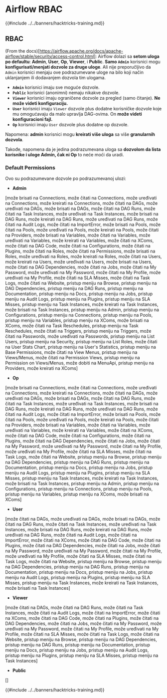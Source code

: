 # Airflow RBAC

{{#include ../../banners/hacktricks-training.md}}

## RBAC

(From the docs)\[https://airflow.apache.org/docs/apache-airflow/stable/security/access-control.html]: Airflow dolazi sa **setom uloga po defaultu**: **Admin**, **User**, **Op**, **Viewer**, i **Public**. **Samo `Admin`** korisnici mogu **konfigurisati/menjati dozvole za druge uloge**. Ali nije preporučljivo da `Admin` korisnici menjaju ove podrazumevane uloge na bilo koji način uklanjanjem ili dodavanjem dozvola tim ulogama.

- **`Admin`** korisnici imaju sve moguće dozvole.
- **`Public`** korisnici (anonimni) nemaju nikakve dozvole.
- **`Viewer`** korisnici imaju ograničene dozvole za pregled (samo čitanje). **Ne može videti konfiguraciju.**
- **`User`** korisnici imaju `Viewer` dozvole plus dodatne korisničke dozvole koje mu omogućavaju da malo upravlja DAG-ovima. On **može videti konfiguracioni fajl.**
- **`Op`** korisnici imaju `User` dozvole plus dodatne op dozvole.

Napomena: **admin** korisnici mogu **kreirati više uloga** sa više **granularnih dozvola**.

Takođe, napomena da je jedina podrazumevana uloga sa **dozvolom da lista korisnike i uloge Admin, čak ni Op** to neće moći da uradi.

### Default Permissions

Ovo su podrazumevane dozvole po podrazumevanoj ulozi:

- **Admin**

\[može brisati na Connections, može čitati na Connections, može uređivati na Connections, može kreirati na Connections, može čitati na DAGs, može uređivati na DAGs, može brisati na DAGs, može čitati na DAG Runs, može čitati na Task Instances, može uređivati na Task Instances, može brisati na DAG Runs, može kreirati na DAG Runs, može uređivati na DAG Runs, može čitati na Audit Logs, može čitati na ImportError, može brisati na Pools, može čitati na Pools, može uređivati na Pools, može kreirati na Pools, može čitati na Providers, može brisati na Variables, može čitati na Variables, može uređivati na Variables, može kreirati na Variables, može čitati na XComs, može čitati na DAG Code, može čitati na Configurations, može čitati na Plugins, može čitati na Roles, može čitati na Permissions, može brisati na Roles, može uređivati na Roles, može kreirati na Roles, može čitati na Users, može kreirati na Users, može uređivati na Users, može brisati na Users, može čitati na DAG Dependencies, može čitati na Jobs, može čitati na My Password, može uređivati na My Password, može čitati na My Profile, može uređivati na My Profile, može čitati na SLA Misses, može čitati na Task Logs, može čitati na Website, pristup meniju na Browse, pristup meniju na DAG Dependencies, pristup meniju na DAG Runs, pristup meniju na Documentation, pristup meniju na Docs, pristup meniju na Jobs, pristup meniju na Audit Logs, pristup meniju na Plugins, pristup meniju na SLA Misses, pristup meniju na Task Instances, može kreirati na Task Instances, može brisati na Task Instances, pristup meniju na Admin, pristup meniju na Configurations, pristup meniju na Connections, pristup meniju na Pools, pristup meniju na Variables, pristup meniju na XComs, može brisati na XComs, može čitati na Task Reschedules, pristup meniju na Task Reschedules, može čitati na Triggers, pristup meniju na Triggers, može čitati na Passwords, može uređivati na Passwords, pristup meniju na List Users, pristup meniju na Security, pristup meniju na List Roles, može čitati na User Stats Chart, pristup meniju na User's Statistics, pristup meniju na Base Permissions, može čitati na View Menus, pristup meniju na Views/Menus, može čitati na Permission Views, pristup meniju na Permission on Views/Menus, može dobiti na MenuApi, pristup meniju na Providers, može kreirati na XComs]

- **Op**

\[može brisati na Connections, može čitati na Connections, može uređivati na Connections, može kreirati na Connections, može čitati na DAGs, može uređivati na DAGs, može brisati na DAGs, može čitati na DAG Runs, može čitati na Task Instances, može uređivati na Task Instances, može brisati na DAG Runs, može kreirati na DAG Runs, može uređivati na DAG Runs, može čitati na Audit Logs, može čitati na ImportError, može brisati na Pools, može čitati na Pools, može uređivati na Pools, može kreirati na Pools, može čitati na Providers, može brisati na Variables, može čitati na Variables, može uređivati na Variables, može kreirati na Variables, može čitati na XComs, može čitati na DAG Code, može čitati na Configurations, može čitati na Plugins, može čitati na DAG Dependencies, može čitati na Jobs, može čitati na My Password, može uređivati na My Password, može čitati na My Profile, može uređivati na My Profile, može čitati na SLA Misses, može čitati na Task Logs, može čitati na Website, pristup meniju na Browse, pristup meniju na DAG Dependencies, pristup meniju na DAG Runs, pristup meniju na Documentation, pristup meniju na Docs, pristup meniju na Jobs, pristup meniju na Audit Logs, pristup meniju na Plugins, pristup meniju na SLA Misses, pristup meniju na Task Instances, može kreirati na Task Instances, može brisati na Task Instances, pristup meniju na Admin, pristup meniju na Configurations, pristup meniju na Connections, pristup meniju na Pools, pristup meniju na Variables, pristup meniju na XComs, može brisati na XComs]

- **User**

\[može čitati na DAGs, može uređivati na DAGs, može brisati na DAGs, može čitati na DAG Runs, može čitati na Task Instances, može uređivati na Task Instances, može brisati na DAG Runs, može kreirati na DAG Runs, može uređivati na DAG Runs, može čitati na Audit Logs, može čitati na ImportError, može čitati na XComs, može čitati na DAG Code, može čitati na Plugins, može čitati na DAG Dependencies, može čitati na Jobs, može čitati na My Password, može uređivati na My Password, može čitati na My Profile, može uređivati na My Profile, može čitati na SLA Misses, može čitati na Task Logs, može čitati na Website, pristup meniju na Browse, pristup meniju na DAG Dependencies, pristup meniju na DAG Runs, pristup meniju na Documentation, pristup meniju na Docs, pristup meniju na Jobs, pristup meniju na Audit Logs, pristup meniju na Plugins, pristup meniju na SLA Misses, pristup meniju na Task Instances, može kreirati na Task Instances, može brisati na Task Instances]

- **Viewer**

\[može čitati na DAGs, može čitati na DAG Runs, može čitati na Task Instances, može čitati na Audit Logs, može čitati na ImportError, može čitati na XComs, može čitati na DAG Code, može čitati na Plugins, može čitati na DAG Dependencies, može čitati na Jobs, može čitati na My Password, može uređivati na My Password, može čitati na My Profile, može uređivati na My Profile, može čitati na SLA Misses, može čitati na Task Logs, može čitati na Website, pristup meniju na Browse, pristup meniju na DAG Dependencies, pristup meniju na DAG Runs, pristup meniju na Documentation, pristup meniju na Docs, pristup meniju na Jobs, pristup meniju na Audit Logs, pristup meniju na Plugins, pristup meniju na SLA Misses, pristup meniju na Task Instances]

- **Public**

\[]

{{#include ../../banners/hacktricks-training.md}}
